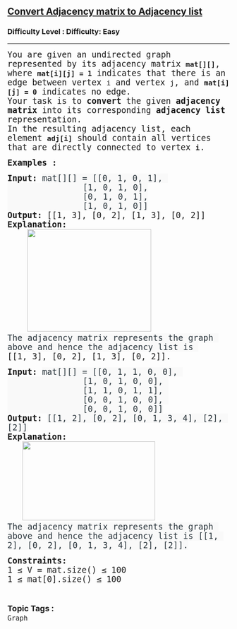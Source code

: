 <h2><a href="https://www.geeksforgeeks.org/problems/convert-adjacency-matrix-to-adjacency-list/1?page=1&sortBy=latest">Convert Adjacency matrix to Adjacency list</a></h2><h3>Difficulty Level : Difficulty: Easy</h3><hr><div class="problems_problem_content__Xm_eO"><p data-start="64" data-end="274"><span style="font-size: 14pt; font-family: 'andale mono', monospace;">You are given an undirected graph represented by its adjacency matrix <code data-start="134" data-end="143"><strong>mat[][]</strong></code>, where <strong><code data-start="151" data-end="166">mat[i][j] = 1</code></strong> indicates that there is an edge between vertex <code data-start="214" data-end="217">i</code> and vertex <code data-start="229" data-end="232">j</code>, and <strong><code data-start="238" data-end="253">mat[i][j] = 0</code></strong> indicates no edge.<br></span><span style="font-size: 14pt; font-family: 'andale mono', monospace;">Your task is to <strong>convert </strong>the given<strong> adjacency matrix </strong>into its corresponding<strong> adjacency list </strong>representation.<br></span><span style="font-size: 14pt; font-family: 'andale mono', monospace;">In the resulting adjacency list, each element <strong><code data-start="430" data-end="438">adj[i]</code></strong> should contain all vertices that are directly connected to vertex<strong> <code data-start="505" data-end="508">i</code></strong>.</span></p>
<p><span style="font-size: 14pt; font-family: 'andale mono', monospace;"><strong>Examples :</strong></span></p>
<pre><span style="font-size: 14pt; font-family: 'andale mono', monospace;"><strong>Input:</strong> <span style="box-sizing: border-box; margin: 0px; padding: 0px; border: 0px; vertical-align: baseline; color: #273239; letter-spacing: 0.162px; text-wrap-mode: wrap; background-color: #f9f9f9;">mat[][] = </span><span style="box-sizing: border-box; margin: 0px; padding: 0px; border: 0px; vertical-align: baseline; color: #273239; letter-spacing: 0.162px; text-wrap-mode: wrap; background-color: #f9f9f9;">[[0, 1, 0, 1], </span><br style="box-sizing: border-box; color: #273239; font-style: italic; letter-spacing: 0.162px; text-wrap-mode: wrap; background-color: #f9f9f9;"><span style="box-sizing: border-box; margin: 0px; padding: 0px; border: 0px; vertical-align: baseline; color: #273239; letter-spacing: 0.162px; text-wrap-mode: wrap; background-color: #f9f9f9;">               [1, 0, 1, 0],</span><br style="box-sizing: border-box; color: #273239; font-style: italic; letter-spacing: 0.162px; text-wrap-mode: wrap; background-color: #f9f9f9;"><span style="box-sizing: border-box; margin: 0px; padding: 0px; border: 0px; vertical-align: baseline; color: #273239; letter-spacing: 0.162px; text-wrap-mode: wrap; background-color: #f9f9f9;">               [0, 1, 0, 1],</span><br style="box-sizing: border-box; color: #273239; font-style: italic; letter-spacing: 0.162px; text-wrap-mode: wrap; background-color: #f9f9f9;"><span style="box-sizing: border-box; margin: 0px; padding: 0px; border: 0px; vertical-align: baseline; color: #273239; letter-spacing: 0.162px; text-wrap-mode: wrap; background-color: #f9f9f9;">               [1, 0, 1, 0]]</span><span style="color: #273239; letter-spacing: 0.162px; text-wrap-mode: wrap; box-sizing: border-box; margin: 0px; padding: 0px; border: 0px; vertical-align: baseline;"><br></span><strong>Output: </strong>[[1, 3], [0, 2], [1, 3], [0, 2]]<strong><br></strong><strong>Explanation: <br>    <img src="https://media.geeksforgeeks.org/img-practice/prod/addEditProblem/914136/Web/Other/blobid3_1761719107.webp" width="281" height="232"><br></strong><span style="color: #273239; letter-spacing: 0.162px; text-wrap-mode: wrap; background-color: #f9f9f9;">The adjacency matrix represents the graph above and hence the adjacency list is </span>[[1, 3], [0, 2], [1, 3], [0, 2]].</span></pre>
<pre><span style="font-size: 14pt; font-family: 'andale mono', monospace;"><strong>Input: </strong><span style="box-sizing: border-box; margin: 0px; padding: 0px; border: 0px; vertical-align: baseline; color: #273239; letter-spacing: 0.162px; text-wrap-mode: wrap; background-color: #f9f9f9;">mat[][] = [[0, 1, 1, 0, 0], </span><br style="box-sizing: border-box; color: #273239; font-style: italic; letter-spacing: 0.162px; text-wrap-mode: wrap; background-color: #f9f9f9;"><span style="box-sizing: border-box; margin: 0px; padding: 0px; border: 0px; vertical-align: baseline; color: #273239; letter-spacing: 0.162px; text-wrap-mode: wrap; background-color: #f9f9f9;">               [1, 0, 1, 0, 0], </span><br style="box-sizing: border-box; color: #273239; font-style: italic; letter-spacing: 0.162px; text-wrap-mode: wrap; background-color: #f9f9f9;"><span style="box-sizing: border-box; margin: 0px; padding: 0px; border: 0px; vertical-align: baseline; color: #273239; letter-spacing: 0.162px; text-wrap-mode: wrap; background-color: #f9f9f9;">               [1, 1, 0, 1, 1], </span><br style="box-sizing: border-box; color: #273239; font-style: italic; letter-spacing: 0.162px; text-wrap-mode: wrap; background-color: #f9f9f9;"><span style="box-sizing: border-box; margin: 0px; padding: 0px; border: 0px; vertical-align: baseline; color: #273239; letter-spacing: 0.162px; text-wrap-mode: wrap; background-color: #f9f9f9;">               [0, 0, 1, 0, 0], </span><br style="box-sizing: border-box; color: #273239; font-style: italic; letter-spacing: 0.162px; text-wrap-mode: wrap; background-color: #f9f9f9;"><span style="box-sizing: border-box; margin: 0px; padding: 0px; border: 0px; vertical-align: baseline; color: #273239; letter-spacing: 0.162px; text-wrap-mode: wrap; background-color: #f9f9f9;">               [0, 0, 1, 0, 0]]</span><br><strong>Output: </strong><span style="color: #273239; letter-spacing: 0.162px; text-wrap-mode: wrap; background-color: #f9f9f9;">[[1, 2], [0, 2], [0, 1, 3, 4], [2], [2]]</span><br><strong>Explanation: <br>   <img src="https://media.geeksforgeeks.org/img-practice/prod/addEditProblem/914136/Web/Other/blobid2_1761717019.webp" width="301" height="179"><br></strong><span style="color: #273239; letter-spacing: 0.162px; text-wrap-mode: wrap; background-color: #f9f9f9;">The adjacency matrix represents the graph above and hence the adjacency list is [[1, 2], [0, 2], [0, 1, 3, 4], [2], [2]].</span><strong><br></strong></span></pre>
<p><span style="font-size: 14pt; font-family: 'andale mono', monospace;"><strong>Constraints:<br></strong>1 ≤ V = mat.size() ≤ 100<br>1 ≤ mat[0].size() ≤ 100</span></p></div><br><p><span style=font-size:18px><strong>Topic Tags : </strong><br><code>Graph</code>&nbsp;